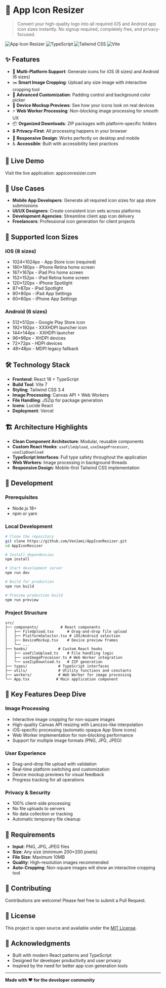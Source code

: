 # 🎯 App Icon Resizer

> Convert your high-quality logo into all required iOS and Android app icon sizes instantly. No signup required, completely free, and privacy-focused.

![App Icon Resizer](https://img.shields.io/badge/React-18-blue?style=flat-square&logo=react)
![TypeScript](https://img.shields.io/badge/TypeScript-5-blue?style=flat-square&logo=typescript)
![Tailwind CSS](https://img.shields.io/badge/Tailwind-3.4-blue?style=flat-square&logo=tailwindcss)
![Vite](https://img.shields.io/badge/Vite-7-purple?style=flat-square&logo=vite)

## ✨ Features

- 📱 **Multi-Platform Support**: Generate icons for iOS (8 sizes) and Android (6 sizes)
- ✂️ **Smart Image Cropping**: Upload any size image with interactive cropping tool
- 🎨 **Advanced Customization**: Padding control and background color picker
- 👀 **Device Mockup Previews**: See how your icons look on real devices
- ⚡ **Web Worker Processing**: Non-blocking image processing for smooth UX
- 📦 **Organized Downloads**: ZIP packages with platform-specific folders
- 🔒 **Privacy-First**: All processing happens in your browser
- 📱 **Responsive Design**: Works perfectly on desktop and mobile
- ♿ **Accessible**: Built with accessibility best practices

## 🚀 Live Demo

Visit the live application: appiconresizer.com

## 🎯 Use Cases

- **Mobile App Developers**: Generate all required icon sizes for app store submissions
- **UI/UX Designers**: Create consistent icon sets across platforms
- **Development Agencies**: Streamline client app icon delivery
- **Freelancers**: Professional icon generation for client projects

## 📱 Supported Icon Sizes

### iOS (8 sizes)
- 1024×1024px - App Store icon (required)
- 180×180px - iPhone Retina home screen
- 167×167px - iPad Pro home screen
- 152×152px - iPad Retina home screen
- 120×120px - iPhone Spotlight
- 87×87px - iPad Spotlight
- 80×80px - iPad App Settings
- 60×60px - iPhone App Settings

### Android (6 sizes)
- 512×512px - Google Play Store icon
- 192×192px - XXXHDPI launcher icon
- 144×144px - XXHDPI launcher
- 96×96px - XHDPI devices
- 72×72px - HDPI devices
- 48×48px - MDPI legacy fallback

## 🛠️ Technology Stack

- **Frontend**: React 18 + TypeScript
- **Build Tool**: Vite 7
- **Styling**: Tailwind CSS 3.4
- **Image Processing**: Canvas API + Web Workers
- **File Handling**: JSZip for package generation
- **Icons**: Lucide React
- **Deployment**: Vercel

## 🏗️ Architecture Highlights

- **Clean Component Architecture**: Modular, reusable components
- **Custom React Hooks**: `useFileUpload`, `useImageProcessor`, `useZipDownload`
- **TypeScript Interfaces**: Full type safety throughout the application
- **Web Workers**: Image processing in background threads
- **Responsive Design**: Mobile-first Tailwind CSS implementation

## 🔧 Development

### Prerequisites

- Node.js 18+ 
- npm or yarn

### Local Development

```bash
# Clone the repository
git clone https://github.com/VenJami/AppIconResizer.git
cd AppIconResizer

# Install dependencies
npm install

# Start development server
npm run dev

# Build for production
npm run build

# Preview production build
npm run preview
```

### Project Structure

```
src/
├── components/          # React components
│   ├── FileUpload.tsx      # Drag-and-drop file upload
│   ├── PlatformSelector.tsx # iOS/Android selection
│   ├── DeviceMockup.tsx    # Device preview frames
│   └── ...
├── hooks/              # Custom React hooks
│   ├── useFileUpload.ts    # File handling logic
│   ├── useImageProcessor.ts # Web Worker integration
│   └── useZipDownload.ts   # ZIP generation
├── types/              # TypeScript interfaces
├── utils/              # Utility functions and constants
├── workers/            # Web Worker for image processing
└── App.tsx            # Main application component
```

## 🎨 Key Features Deep Dive

### Image Processing
- Interactive image cropping for non-square images
- High-quality Canvas API resizing with Lanczos-like interpolation
- iOS-specific processing (automatic opaque App Store icons)
- Web Worker implementation for non-blocking performance
- Support for multiple image formats (PNG, JPG, JPEG)

### User Experience
- Drag-and-drop file upload with validation
- Real-time platform switching and customization
- Device mockup previews for visual feedback
- Progress tracking for all operations

### Privacy & Security
- 100% client-side processing
- No file uploads to servers
- No data collection or tracking
- Automatic temporary file cleanup

## 📄 Requirements

- **Input**: PNG, JPG, JPEG files
- **Size**: Any size (minimum 200×200 pixels)
- **File Size**: Maximum 10MB
- **Quality**: High-resolution images recommended
- **Auto-Cropping**: Non-square images will show an interactive cropping tool

## 🤝 Contributing

Contributions are welcome! Please feel free to submit a Pull Request.

## 📝 License

This project is open source and available under the [MIT License](LICENSE).

## 🙏 Acknowledgments

- Built with modern React patterns and TypeScript
- Designed for developer productivity and user privacy
- Inspired by the need for better app icon generation tools

---

**Made with ❤️ for the developer community**
